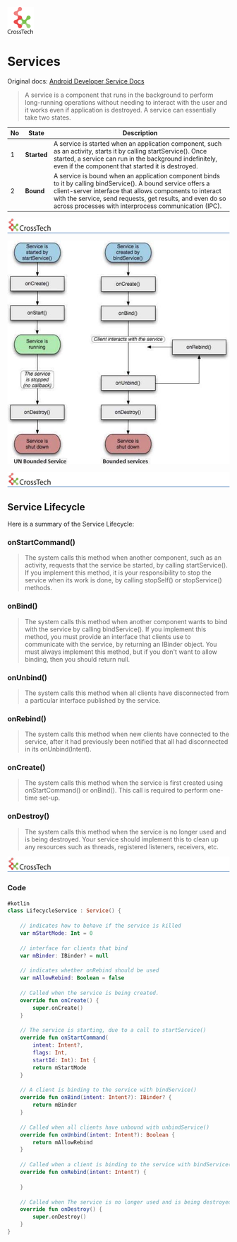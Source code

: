 ![CorssTech](../images/ic-cross-tech.png "Activity lifecycle")

# Services

Original docs: [Android Developer Service Docs](https://developer.android.com/reference/kotlin/android/app/Service "Service")

> A service is a component that runs in the background to perform long-running operations without needing to interact with the user and it works even if application is destroyed. A service can essentially take two states.

| No | State | Description |
|----|---------|-------------|
| 1 | **Started** | A service is started when an application component, such as an activity, starts it by calling startService(). Once started, a service can run in the background indefinitely, even if the component that started it is destroyed. |
| 2 | **Bound** | A service is bound when an application component binds to it by calling bindService(). A bound service offers a client-server interface that allows components to interact with the service, send requests, get results, and even do so across processes with interprocess communication (IPC).

<P style="page-break-before: always">

![CorssTech](../images/cross-tech-logo.png "Activity lifecycle")

![service-lifecycle](../images/services-lifecycle.jpg "Activity lifecycle")

<P style="page-break-before: always">

![CorssTech](../images/cross-tech-logo.png "Activity lifecycle")

## Service Lifecycle

Here is a summary of the Service Lifecycle:

### onStartCommand()

> The system calls this method when another component, such as an activity, requests that the service be started, by calling startService(). If you implement this method, it is your responsibility to stop the service when its work is done, by calling stopSelf() or stopService() methods.

### onBind()

> The system calls this method when another component wants to bind with the service by calling bindService(). If you implement this method, you must provide an interface that clients use to communicate with the service, by returning an IBinder object. You must always implement this method, but if you don't want to allow binding, then you should return null.

### onUnbind()

> The system calls this method when all clients have disconnected from a particular interface published by the service.

### onRebind()

> The system calls this method when new clients have connected to the service, after it had previously been notified that all had disconnected in its onUnbind(Intent).

### onCreate()

> The system calls this method when the service is first created using onStartCommand() or onBind(). This call is required to perform one-time set-up.

### onDestroy()

> The system calls this method when the service is no longer used and is being destroyed. Your service should implement this to clean up any resources such as threads, registered listeners, receivers, etc.

<P style="page-break-before: always">

![CorssTech](../images/cross-tech-logo.png "Activity lifecycle")

### Code

``` Kotlin
#kotlin
class LifecycleService : Service() {

    // indicates how to behave if the service is killed
    var mStartMode: Int = 0

    // interface for clients that bind
    var mBinder: IBinder? = null

    // indicates whether onRebind should be used
    var mAllowRebind: Boolean = false

    // Called when the service is being created.
    override fun onCreate() {
        super.onCreate()
    }

    // The service is starting, due to a call to startService()
    override fun onStartCommand(
        intent: Intent?,
        flags: Int,
        startId: Int): Int {
        return mStartMode
    }

    // A client is binding to the service with bindService()
    override fun onBind(intent: Intent?): IBinder? {
        return mBinder
    }

    // Called when all clients have unbound with unbindService()
    override fun onUnbind(intent: Intent?): Boolean {
        return mAllowRebind
    }

    // Called when a client is binding to the service with bindService()
    override fun onRebind(intent: Intent?) {

    }

    // Called when The service is no longer used and is being destroyed
    override fun onDestroy() {
        super.onDestroy()
    }
}
```
